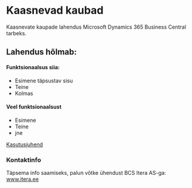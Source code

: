 # Kaasnevad kaubad
Kaasnevate kaupade lahendus Microsoft Dynamics 365 Business Central tarbeks.

## Lahendus hõlmab:
#### Funktsionaalsus siia:
* Esimene täpsustav sisu
* Teine
* Kolmas  

#### Veel funktsionaalsust
- Esimene
- Teine
- jne



[Kasutusjuhend](help.md)

### Kontaktinfo
Täpsema info saamiseks, palun võtke ühendust BCS Itera AS-ga:
<a href="https://www.itera.ee/" target="_blank">www.itera.ee</a>
